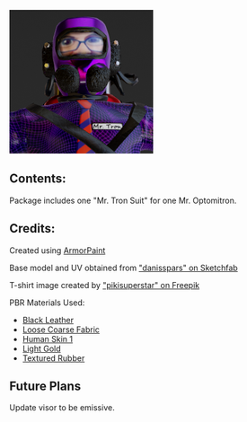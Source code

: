 ![Mr Tron Suit Image](icon.png)

## Contents:

Package includes one "Mr. Tron Suit" for one Mr. Optomitron.

## Credits:
Created using [ArmorPaint](https://armorpaint.org/)

Base model and UV obtained from ["danisspars" on Sketchfab](https://skfb.ly/oO6UV)

T-shirt image created by ["pikisuperstar" on Freepik](https://www.freepik.com/free-vector/gradient-grid-background_49600446.htm)

PBR Materials Used:

 * [Black Leather](https://freepbr.com/materials/black-leather-pbr/) 
 * [Loose Coarse Fabric](https://freepbr.com/materials/loose-coarse-fabric/)
 * [Human Skin 1](https://freepbr.com/materials/human-skin1/)
 * [Light Gold](https://freepbr.com/materials/light-gold-pbr-metal-material/)
 * [Textured Rubber](https://freepbr.com/materials/textured-rubber-pbr-material/)

## Future Plans

Update visor to be emissive.
